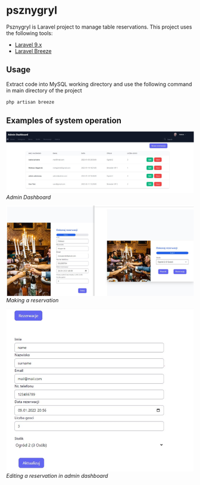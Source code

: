 # psznygryl

Psznygryl is Laravel project  to manage table reservations. This project uses the following tools:

- [Laravel 9.x](https://github.com/laravel/laravel)
- [Laravel Breeze](https://github.com/laravel/breeze)

## Usage

Extract code into MySQL working directory and use the following command in main directory of the project

```bash
php artisan breeze
```

## Examples of system operation

![admin dashboard](/examples/admin_dashboard.jpg)
*Admin Dashboard*

![reservation](/examples/reservation.jpg)
*Making a reservation*

![edit panel](/examples/edit_panel.jpg)
*Editing a reservation in admin dashboard*